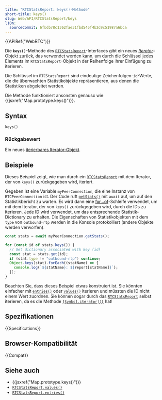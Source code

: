 ```yaml
---
title: "RTCStatsReport: keys()-Methode"
short-title: keys()
slug: Web/API/RTCStatsReport/keys
l10n:
  sourceCommit: 6fbdb78c1362fae31fbd545f4b2d9c51987a6bca
---
```


{{APIRef("WebRTC")}}

Die **`keys()`**-Methode des [`RTCStatsReport`](/de/docs/Web/API/RTCStatsReport)-Interfaces gibt ein neues _[Iterator](/de/docs/Web/JavaScript/Reference/Global_Objects/Iterator)_-Objekt zurück, das verwendet werden kann, um durch die Schlüssel jedes Elements im `RTCStatsReport`-Objekt in der Reihenfolge ihrer Einfügung zu iterieren.

Die Schlüssel im `RTCStatsReport` sind eindeutige Zeichenfolgen-`id`-Werte, die die überwachten Statistikobjekte repräsentieren, aus denen die Statistiken abgeleitet werden.

Die Methode funktioniert ansonsten genauso wie {{jsxref("Map.prototype.keys()")}}.

## Syntax

```js-nolint
keys()
```

### Rückgabewert

Ein neues [iterierbares Iterator-Objekt](/de/docs/Web/JavaScript/Reference/Global_Objects/Iterator).

## Beispiele

Dieses Beispiel zeigt, wie man durch ein [`RTCStatsReport`](/de/docs/Web/API/RTCStatsReport) mit dem Iterator, der von `keys()` zurückgegeben wird, iteriert.

Gegeben ist eine Variable `myPeerConnection`, die eine Instanz von `RTCPeerConnection` ist. Der Code ruft [`getStats()`](/de/docs/Web/API/RTCRtpReceiver/getStats) mit `await` auf, um auf den Statistikbericht zu warten.
Es wird dann eine [for...of](/de/docs/Web/JavaScript/Reference/Statements/for...of)-Schleife verwendet, um mit dem Iterator, der von `keys()` zurückgegeben wird, durch die IDs zu iterieren.
Jede ID wird verwendet, um das entsprechende Statistik-Dictionary zu erhalten.
Die Eigenschaften von Statistikobjekten mit dem `type` von `outbound-rtp` werden in die Konsole protokolliert (andere Objekte werden verworfen).

```js
const stats = await myPeerConnection.getStats();

for (const id of stats.keys()) {
  // Get dictionary associated with key (id)
  const stat = stats.get(id);
  if (stat.type != "outbound-rtp") continue;
  Object.keys(stat).forEach((statName) => {
    console.log(`${statName}: ${report[statName]}`);
  });
}
```

Beachten Sie, dass dieses Beispiel etwas konstruiert ist.
Sie könnten einfacher mit [`entries()`](/de/docs/Web/API/RTCStatsReport/entries) oder [`values()`](/de/docs/Web/API/RTCStatsReport/values) iterieren und müssten die ID nicht einem Wert zuordnen.
Sie können sogar durch das [`RTCStatsReport`](/de/docs/Web/API/RTCStatsReport) selbst iterieren, da es die Methode [`[Symbol.iterator]()`](/de/docs/Web/API/RTCStatsReport/Symbol.iterator) hat!

## Spezifikationen

{{Specifications}}

## Browser-Kompatibilität

{{Compat}}

## Siehe auch

- {{jsxref("Map.prototype.keys()")}}
- [`RTCStatsReport.values()`](/de/docs/Web/API/RTCStatsReport/values)
- [`RTCStatsReport.entries()`](/de/docs/Web/API/RTCStatsReport/entries)
